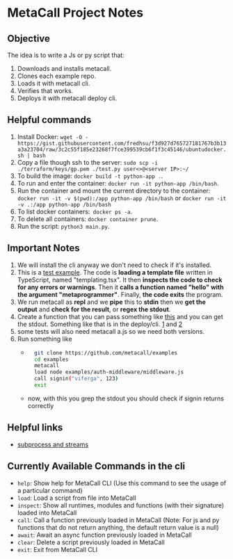 # MetaCall Project Notes

## Objective
The idea is to write a Js or py script that:
1. Downloads and installs metacall.
2. Clones each example repo.
3. Loads it with metacall cli.
4. Verifies that works.
5. Deploys it with metacall deploy cli.


## Helpful commands
1. Install Docker: `wget -O - https://gist.githubusercontent.com/fredhsu/f3d927d765727181767b3b13a3a23704/raw/3c2c55f185e23268f7fce399539cb6f1f3c45146/ubuntudocker.sh | bash`
2. Copy a file though ssh to the server: `sudo scp -i ./terraform/keys/gp.pem ./test.py user<>@<server IP>:~/`
3. To build the image: `docker build -t python-app .`.
4. To run and enter the container: `docker run -it python-app /bin/bash`.
5. Run the container and mount the current directory to the container: `docker run -it -v $(pwd):/app python-app /bin/bash` or `docker run -it -v .:/app python-app /bin/bash`
6. To list docker containers:` docker ps -a`.
7. To delete all containers: `docker container prune`.
8. Run the script: `python3 main.py`.

## Important Notes
1. We will install the cli anyway we don't need to check if it's installed.
2. This is a [test example](https://github.com/metacall/core/blob/develop/source/cli/metacallcli/test/commands/metacallcli-tsx-templating.txt). The code is **loading a template file** written in TypeScript, named "templating.tsx". It then **inspects the code to check for any errors or warnings**. Then it **calls a function named "hello" with the argument "metaprogrammer"**. Finally, **the code exits** the program. 
3. We run metacall as **repl** and we **pipe** this to **stdin** then we **get the output** and **check for the result**, or **regex the stdout**.
4. Create a function that you can pass something like [this](https://github.com/metacall/core/blob/develop/source/cli/metacallcli/test/commands/metacallcli-tsx-templating.txt) and you can get the stdout. Something like that is in the deploy/cli. [1](https://github.com/metacall/deploy/blob/8b25ac18d92939cc62930b0e412798f2aa737a3b/src/test/cli.integration.spec.ts#L87) and [2](https://github.com/metacall/deploy/blob/8b25ac18d92939cc62930b0e412798f2aa737a3b/src/test/cli.integration.spec.ts#L166)
5. some tests will also need metacall a.js so we need both versions.
6. Run something like 
    - ``` bash 
        git clone https://github.com/metacall/examples
        cd examples
        metacall
        load node examples/auth-middleware/middleware.js
        call signin("viferga", 123)
        exit
        ```
    - now, with this you grep the stdout you should check if signin returns correctly

## Helpful links
- [subprocess and streams](https://realpython.com/python-subprocess/#the-standard-io-streams)


## Currently Available Commands in the cli
- `help`: Show help for MetaCall CLI (Use this command to see the usage of a particular command)
- `load`: Load a script from file into MetaCall
- `inspect`: Show all runtimes, modules and functions (with their signature) loaded into MetaCall
- `call`: Call a function previously loaded in MetaCall (Note: For js and py functions that do not return anything, the default return value is a null)
- `await`: Await an async function previously loaded in MetaCall
- `clear`: Delete a script previously loaded in MetaCall
- `exit`: Exit from MetaCall CLI